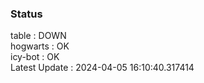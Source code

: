 ### Status


table : DOWN  
hogwarts : OK  
icy-bot : OK  
Latest Update : 2024-04-05 16:10:40.317414
